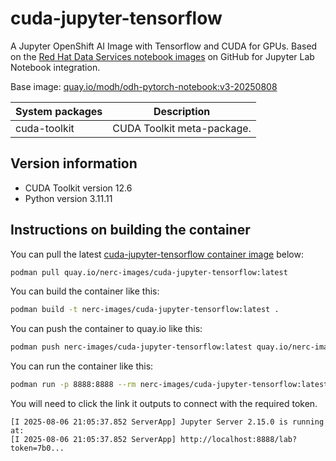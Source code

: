 # cuda-jupyter-tensorflow

A Jupyter OpenShift AI Image with Tensorflow and CUDA for GPUs.
Based on the [Red Hat Data Services notebook images](https://github.com/red-hat-data-services/notebooks/)
on GitHub for Jupyter Lab Notebook integration.

Base image: [quay.io/modh/odh-pytorch-notebook:v3-20250808](https://github.com/red-hat-data-services/notebooks/)

| System packages | Description |
| --- | --- |
| cuda-toolkit | CUDA Toolkit meta-package. |

## Version information

- CUDA Toolkit version 12.6
- Python version 3.11.11

## Instructions on building the container

You can pull the latest [cuda-jupyter-tensorflow container image](https://github.com/nerc-images/cuda-jupyter-tensorflow/pkgs/container/cuda-jupyter-tensorflow) below:

```bash
podman pull quay.io/nerc-images/cuda-jupyter-tensorflow:latest
```

You can build the container like this: 

```bash
podman build -t nerc-images/cuda-jupyter-tensorflow:latest .
```

You can push the container to quay.io like this: 

```bash
podman push nerc-images/cuda-jupyter-tensorflow:latest quay.io/nerc-images/cuda-jupyter-tensorflow:latest
```

You can run the container like this: 

```bash
podman run -p 8888:8888 --rm nerc-images/cuda-jupyter-tensorflow:latest
```

You will need to click the link it outputs to connect with the required token. 

```logs
[I 2025-08-06 21:05:37.852 ServerApp] Jupyter Server 2.15.0 is running at:
[I 2025-08-06 21:05:37.852 ServerApp] http://localhost:8888/lab?token=7b0...
```
